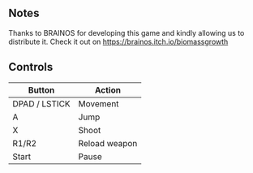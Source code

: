 ## Notes

Thanks to BRAINOS for developing this game and kindly allowing us to distribute it. Check it out on https://brainos.itch.io/biomassgrowth

## Controls

| Button | Action |
|--|--| 
|DPAD / LSTICK|Movement|
|A|Jump|
|X|Shoot|
|R1/R2|Reload weapon|
|Start|Pause|


